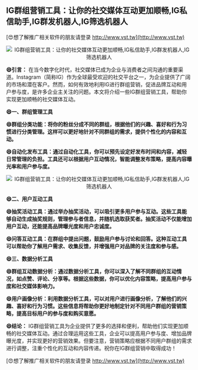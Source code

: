 ## **IG群组营销工具：让你的社交媒体互动更加顺畅,IG私信助手,IG群发机器人,IG筛选机器人**

[😍想了解推广相关软件的朋友请登录 http://www.vst.tw](http://www.vst.tw)

 <center><img src="https://vst.tw/MP4/tuiguang/png/5.png" alt="IG群组营销工具：让你的社交媒体互动更加顺畅,IG私信助手,IG群发机器人,IG筛选机器人"></center>

**😄引言：**
在当今数字化时代，社交媒体已成为企业与消费者之间沟通的重要渠道。Instagram（简称IG）作为全球最受欢迎的社交平台之一，为企业提供了广阔的市场和潜在客户。然而，如何有效地利用IG进行群组营销，促进品牌互动和用户参与度，是许多企业主关注的问题。本文将介绍一些IG群组营销工具，帮助你实现更加顺畅的社交媒体互动。

**😄一、群组管理工具**

**😄群组分类功能：将你的粉丝分成不同的群组，根据他们的兴趣、喜好和行为习惯进行分类管理。这样可以更好地针对不同群组的需求，提供个性化的内容和互动。**

**😄自动化发布工具：通过自动化工具，你可以预先设定好发布时间和内容，减轻日常管理的负担。工具还可以根据用户互动情况，智能调整发布策略，提高内容曝光率和用户参与度。**

 <center><img src="https://vst.tw/MP4/tuiguang/png/0.png" alt="IG群组营销工具：让你的社交媒体互动更加顺畅,IG私信助手,IG群发机器人,IG筛选机器人"></center>

**😄二、用户互动工具**

**😄抽奖活动工具：通过举办抽奖活动，可以吸引更多用户参与互动。这些工具能够自动生成抽奖规则，管理参与者信息，并随机选取获奖者。抽奖活动不仅能增加用户互动，还能提高品牌曝光度和用户忠诚度。**

**😄问答互动工具：在群组中提出问题，鼓励用户参与讨论和回答。这种互动工具可以帮助你了解用户需求、收集反馈，并增强用户对品牌的关注度和参与感。**

**😄三、数据分析工具**

**😄群组互动数据分析：通过数据分析工具，你可以深入了解不同群组的互动情况，如点赞、评论、分享等。根据这些数据，你可以优化内容策略，提高用户参与度和社交媒体影响力。**

**😄用户画像分析：利用数据分析工具，可以对用户进行画像分析，了解他们的兴趣、喜好和行为习惯。这些信息将帮助你更好地制定针对不同用户群组的营销策略，提高目标用户的参与度和购买意愿。**

**😄结论：**
IG群组营销工具为企业提供了更多的选择和便利，帮助他们实现更加顺畅的社交媒体互动。通过合理运用这些工具，企业可以提高用户参与度、增加品牌曝光度，并实现更好的营销效果。但要注意，营销策略应根据不同用户群组的需求进行调整，注重个性化的互动和内容传递。祝你在IG群组营销中取得成功！

[😍想了解推广相关软件的朋友请登录 http://www.vst.tw](http://www.vst.tw)



